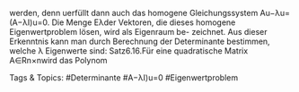 werden, denn uerfüllt dann auch das homogene Gleichungssystem Au−λu= (A−λI)u=0.
Die Menge Eλder Vektoren, die dieses homogene Eigenwertproblem lösen, wird als Eigenraum be-
zeichnet. Aus dieser Erkenntnis kann man durch Berechnung der Determinante bestimmen, welche λ
Eigenwerte sind:
Satz6.16.Für eine quadratische Matrix A∈Rn×nwird das Polynom

   Tags & Topics:
   #Determinante
   #A−λI)u=0
   #Eigenwertproblem